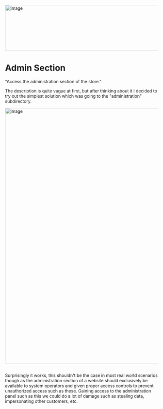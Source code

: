 <img width="523" height="151" alt="image" src="https://github.com/user-attachments/assets/c714b90c-c5bb-4e57-9205-39e0095812b7" />

# Admin Section
"Access the administration section of the store."

The description is quite vague at first, but after thinking about it I decided to try out the simplest solution which was
going to the "administration" subdirectory.

<img width="1597" height="840" alt="image" src="https://github.com/user-attachments/assets/ef6fb21e-7967-4680-bb1b-7067b86eeb57" /><br/><br/>

Surprisingly it works, this shouldn't be the case in most real world scenarios though as the administration section of a website 
should exclusively be available to system operators and given proper access controls to prevent unauthorized access such as these. Gaining access to 
the administration panel such as this we could do a lot of damage such as stealing data, impersonating other customers, etc.
